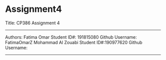 # Assignment4
Title: CP386 Assignment 4 
***********************************
 Authors:
   Fatima Omar 
      Student ID#: 191815080 
      Github Username: FatimaOmarZ
   Mohammad Al Zouabi
      Student ID#:190977620
      Github Username: 
***********************************

